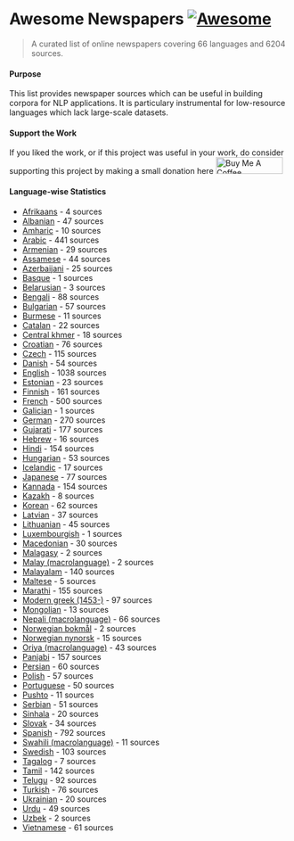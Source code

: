 # Awesome Newspapers [![Awesome](https://cdn.rawgit.com/sindresorhus/awesome/d7305f38d29fed78fa85652e3a63e154dd8e8829/media/badge.svg)](https://github.com/sindresorhus/awesome#readme)
> A curated list of online newspapers covering 66 languages and 6204 sources.


#### Purpose

This list provides newspaper sources which can be useful in building corpora for NLP applications. It is particulary instrumental for low-resource languages which lack large-scale datasets.

#### Support the Work

If you liked the work, or if this project was useful in your work, do consider supporting this project by making a small donation here <a href="https://www.buymeacoffee.com/divkakwani" target="_blank"><img src="https://cdn.buymeacoffee.com/buttons/v2/default-green.png" alt="Buy Me A Coffee" height="30px" width="120px" ></a>


#### Language-wise Statistics

* [Afrikaans](newspapers/af.csv) - 4 sources
* [Albanian](newspapers/sq.csv) - 47 sources
* [Amharic](newspapers/am.csv) - 10 sources
* [Arabic](newspapers/ar.csv) - 441 sources
* [Armenian](newspapers/hy.csv) - 29 sources
* [Assamese](newspapers/as.csv) - 44 sources
* [Azerbaijani](newspapers/az.csv) - 25 sources
* [Basque](newspapers/eu.csv) - 1 sources
* [Belarusian](newspapers/be.csv) - 3 sources
* [Bengali](newspapers/bn.csv) - 88 sources
* [Bulgarian](newspapers/bg.csv) - 57 sources
* [Burmese](newspapers/my.csv) - 11 sources
* [Catalan](newspapers/ca.csv) - 22 sources
* [Central khmer](newspapers/km.csv) - 18 sources
* [Croatian](newspapers/hr.csv) - 76 sources
* [Czech](newspapers/cs.csv) - 115 sources
* [Danish](newspapers/da.csv) - 54 sources
* [English](newspapers/en.csv) - 1038 sources
* [Estonian](newspapers/et.csv) - 23 sources
* [Finnish](newspapers/fi.csv) - 161 sources
* [French](newspapers/fr.csv) - 500 sources
* [Galician](newspapers/gl.csv) - 1 sources
* [German](newspapers/de.csv) - 270 sources
* [Gujarati](newspapers/gu.csv) - 177 sources
* [Hebrew](newspapers/he.csv) - 16 sources
* [Hindi](newspapers/hi.csv) - 154 sources
* [Hungarian](newspapers/hu.csv) - 53 sources
* [Icelandic](newspapers/is.csv) - 17 sources
* [Japanese](newspapers/ja.csv) - 77 sources
* [Kannada](newspapers/kn.csv) - 154 sources
* [Kazakh](newspapers/kk.csv) - 8 sources
* [Korean](newspapers/ko.csv) - 62 sources
* [Latvian](newspapers/lv.csv) - 37 sources
* [Lithuanian](newspapers/lt.csv) - 45 sources
* [Luxembourgish](newspapers/lb.csv) - 1 sources
* [Macedonian](newspapers/mk.csv) - 30 sources
* [Malagasy](newspapers/mg.csv) - 2 sources
* [Malay (macrolanguage)](newspapers/ms.csv) - 2 sources
* [Malayalam](newspapers/ml.csv) - 140 sources
* [Maltese](newspapers/mt.csv) - 5 sources
* [Marathi](newspapers/mr.csv) - 155 sources
* [Modern greek (1453-)](newspapers/el.csv) - 97 sources
* [Mongolian](newspapers/mn.csv) - 13 sources
* [Nepali (macrolanguage)](newspapers/ne.csv) - 66 sources
* [Norwegian bokmål](newspapers/nb.csv) - 2 sources
* [Norwegian nynorsk](newspapers/nn.csv) - 15 sources
* [Oriya (macrolanguage)](newspapers/or.csv) - 43 sources
* [Panjabi](newspapers/pa.csv) - 157 sources
* [Persian](newspapers/fa.csv) - 60 sources
* [Polish](newspapers/pl.csv) - 57 sources
* [Portuguese](newspapers/pt.csv) - 50 sources
* [Pushto](newspapers/ps.csv) - 11 sources
* [Serbian](newspapers/sr.csv) - 51 sources
* [Sinhala](newspapers/si.csv) - 20 sources
* [Slovak](newspapers/sk.csv) - 34 sources
* [Spanish](newspapers/es.csv) - 792 sources
* [Swahili (macrolanguage)](newspapers/sw.csv) - 11 sources
* [Swedish](newspapers/sv.csv) - 103 sources
* [Tagalog](newspapers/tl.csv) - 7 sources
* [Tamil](newspapers/ta.csv) - 142 sources
* [Telugu](newspapers/te.csv) - 92 sources
* [Turkish](newspapers/tr.csv) - 76 sources
* [Ukrainian](newspapers/uk.csv) - 20 sources
* [Urdu](newspapers/ur.csv) - 49 sources
* [Uzbek](newspapers/uz.csv) - 2 sources
* [Vietnamese](newspapers/vi.csv) - 61 sources
